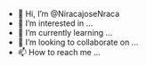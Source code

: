 - 👋 Hi, I’m @NiracajoseNraca
- 👀 I’m interested in ...
- 🌱 I’m currently learning ...
- 💞️ I’m looking to collaborate on ...
- 📫 How to reach me ...

<!---
NiracajoseNraca/NiracajoseNraca is a ✨ special ✨ repository because its `README.md` (this file) appears on your GitHub profile
You can click the Preview link to take a look at your changes.
--->
